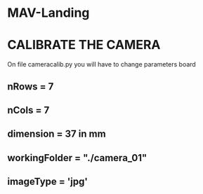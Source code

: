 # MAV-Landing
# CALIBRATE THE CAMERA 
On file cameracalib.py you will have to change parameters board
## nRows = 7
## nCols = 7
## dimension = 37 in mm
## workingFolder   = "./camera_01"
## imageType       = 'jpg'

